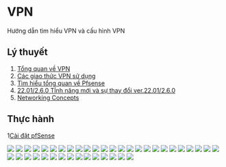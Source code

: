 # VPN
Hướng dẫn tìm hiểu VPN và cấu hình VPN 

## Lý thuyết
1. [Tổng quan về VPN](/VPN-Pfsense/DOCS/intro.md)
1. [Các giao thức VPN sử dụng](/VPN-Pfsense/DOCS/VPN-protocols.md)
1. [Tìm hiểu tổng quan về Pfsense](/VPN-Pfsense/DOCS/1.intro-pfsense.md)
1. [22.01/2.6.0 TÍnh năng mới và sự thay đổi ver.22.01/2.6.0 ](/VPN-Pfsense/DOCS/2.tinh-nang.md)
1. [Networking Concepts](/VPN-Pfsense/DOCS/3.Networking-Concepts.md)

## Thực hành
1[Cài đặt pfSense](/VPN-Pfsense/Lab/Install.md)



![](/VPN/image/Screenshot_5.png)
![](/VPN/image/Screenshot_6.png)
![](/VPN/image/Screenshot_7.png)
![](/VPN/image/Screenshot_8.png)
![](/VPN/image/Screenshot_9.png)
![](/VPN/image/Screenshot_10.png)
![](/VPN/image/Screenshot_11.png)
![](/VPN/image/Screenshot_12.png)
![](/VPN/image/Screenshot_13.png)
![](/VPN/image/Screenshot_14.png)
![](/VPN/image/Screenshot_15.png)
![](/VPN/image/Screenshot_16.png)
![](/VPN/image/Screenshot_17.png)
![](/VPN/image/Screenshot_18.png)
![](/VPN/image/Screenshot_19.png)
![](/VPN/image/Screenshot_20.png)
![](/VPN/image/Screenshot_21.png)
![](/VPN/image/Screenshot_22.png)
![](/VPN/image/Screenshot_23.png)
![](/VPN/image/Screenshot_24.png)
![](/VPN/image/Screenshot_25.png)
![](/VPN/image/Screenshot_26.png)
![](/VPN/image/Screenshot_27.png)
![](/VPN/image/Screenshot_28.png)
![](/VPN/image/Screenshot_29.png)
![](/VPN/image/Screenshot_30.png)
![](/VPN/image/Screenshot_31.png)
![](/VPN/image/Screenshot_32.png)
![](/VPN/image/Screenshot_33.png)
![](/VPN/image/Screenshot_34.png)
![](/VPN/image/Screenshot_35.png)
![](/VPN/image/Screenshot_36.png)
![](/VPN/image/Screenshot_37.png)
![](/VPN/image/Screenshot_38.png)
![](/VPN/image/Screenshot_39.png)
![](/VPN/image/Screenshot_40.png)
![](/VPN/image/Screenshot_41.png)
![](/VPN/image/Screenshot_42.png)
![](/VPN/image/Screenshot_43.png)
![](/VPN/image/Screenshot_44.png)